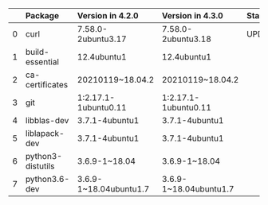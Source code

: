 <!-- markdown-link-check-disable -->

|    | Package           | Version in 4.2.0       | Version in 4.3.0       | Status   |
|---:|:------------------|:-----------------------|:-----------------------|:---------|
|  0 | curl              | 7.58.0-2ubuntu3.17     | 7.58.0-2ubuntu3.18     | UPDATED  |
|  1 | build-essential   | 12.4ubuntu1            | 12.4ubuntu1            |          |
|  2 | ca-certificates   | 20210119~18.04.2       | 20210119~18.04.2       |          |
|  3 | git               | 1:2.17.1-1ubuntu0.11   | 1:2.17.1-1ubuntu0.11   |          |
|  4 | libblas-dev       | 3.7.1-4ubuntu1         | 3.7.1-4ubuntu1         |          |
|  5 | liblapack-dev     | 3.7.1-4ubuntu1         | 3.7.1-4ubuntu1         |          |
|  6 | python3-distutils | 3.6.9-1~18.04          | 3.6.9-1~18.04          |          |
|  7 | python3.6-dev     | 3.6.9-1~18.04ubuntu1.7 | 3.6.9-1~18.04ubuntu1.7 |          |